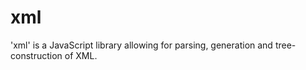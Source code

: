 # xml

'xml' is a JavaScript library allowing for parsing, generation and tree-construction of XML.
